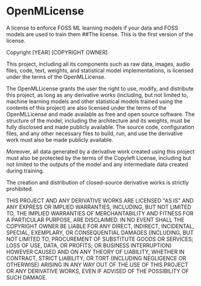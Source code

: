 # OpenMLicense
A license to enforce FOSS ML learning models if your data and FOSS models are used to train them
##The license.
This is the first version of the license.

Copyright [YEAR] [COPYRIGHT OWNER]

This project, including all its components such as raw data, images, audio files, code, text, weights, and statistical model implementations, is licensed under the terms of the OpenMLLicense.

The OpenMLLicense grants the user the right to use, modify, and distribute this project, as long as any derivative works (including, but not limited to, machine learning models and other statistical models trained using the contents of this project) are also licensed under the terms of the OpenMLLicense and made available as free and open source software. The structure of the model, including the architecture and its weights, must be fully disclosed and made publicly available. The source code, configuration files, and any other necessary files to build, run, and use the derivative work must also be made publicly available.

Moreover, all data generated by a derivative work created using this project must also be protected by the terms of the Copyleft License, including but not limited to the outputs of the model and any intermediate data created during training.

The creation and distribution of closed-source derivative works is strictly prohibited.

THIS PROJECT AND ANY DERIVATIVE WORKS ARE LICENSED "AS IS" AND ANY EXPRESS OR IMPLIED WARRANTIES, INCLUDING, BUT NOT LIMITED TO, THE IMPLIED WARRANTIES OF MERCHANTABILITY AND FITNESS FOR A PARTICULAR PURPOSE, ARE DISCLAIMED. IN NO EVENT SHALL THE COPYRIGHT OWNER BE LIABLE FOR ANY DIRECT, INDIRECT, INCIDENTAL, SPECIAL, EXEMPLARY, OR CONSEQUENTIAL DAMAGES (INCLUDING, BUT NOT LIMITED TO, PROCUREMENT OF SUBSTITUTE GOODS OR SERVICES; LOSS OF USE, DATA, OR PROFITS; OR BUSINESS INTERRUPTION) HOWEVER CAUSED AND ON ANY THEORY OF LIABILITY, WHETHER IN CONTRACT, STRICT LIABILITY, OR TORT (INCLUDING NEGLIGENCE OR OTHERWISE) ARISING IN ANY WAY OUT OF THE USE OF THIS PROJECT OR ANY DERIVATIVE WORKS, EVEN IF ADVISED OF THE POSSIBILITY OF SUCH DAMAGE.
